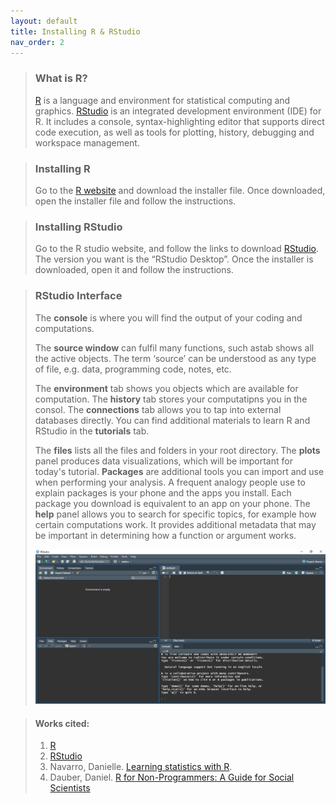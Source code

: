 ```yaml
---
layout: default
title: Installing R & RStudio
nav_order: 2
---
```


> ### **What is R?**
> 
> [R](https://www.r-project.org/about.html) is a language and environment for statistical computing and graphics. [RStudio](https://www.rstudio.com/products/rstudio/) is an integrated development environment (IDE) for R. It includes a console, syntax-highlighting editor that supports direct code execution, as well as tools for plotting, history, debugging and workspace management.

> ### **Installing R**
>
> Go to the [R website](https://www.r-project.org/) and download the installer file. Once downloaded, open the installer file and follow the instructions.

> ### **Installing RStudio**
> 
> Go to the R studio website, and follow the links to download [RStudio](https://www.rstudio.com/). The version you want is the “RStudio Desktop”. Once the installer is downloaded, open it and follow the instructions.

> ### **RStudio Interface**
> 
> The **console** is where you will find the output of your coding and computations.
> 
> The **source window** can fulfil many functions, such astab shows all the active objects. The term ‘source’ can be understood as any type of file, e.g. data, programming code, notes, etc.
> 
> The **environment** tab shows you objects which are available for computation. The **history** tab stores your computatipns you in the consol. The **connections** tab allows you to tap into external databases directly. You can find additional materials to learn R and RStudio in the **tutorials** tab. 
> 
> The **files** lists all the files and folders in your root directory. The **plots** panel produces data visualizations, which will be important for today's tutorial. **Packages** are additional tools you can import and use when performing your analysis. A frequent analogy people use to explain packages is your phone and the apps you install. Each package you download is equivalent to an app on your phone. The **help**  panel allows you to search for specific topics, for example how certain computations work. It provides additional metadata that may be important in determining how a function or argument works. 
>  
>![RStudio Interface](/img/rstudio.jpg)


> #### **Works cited:** 
> 1. [R](https://www.r-project.org/about.html)
> 2. [RStudio](https://www.rstudio.com/products/rstudio/)
> 3. Navarro, Danielle. [Learning statistics with R](https://tidylsr.djnavarro.net/index.html).
> 4. Dauber, Daniel. [R for Non-Programmers: A Guide for Social Scientists](https://bookdown.org/daniel_dauber_io/r4np_book/the-rstudio-interface.html)
